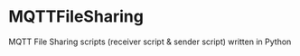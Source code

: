 # MQTTFileSharing
MQTT File Sharing scripts (receiver script &amp; sender script) written in Python
